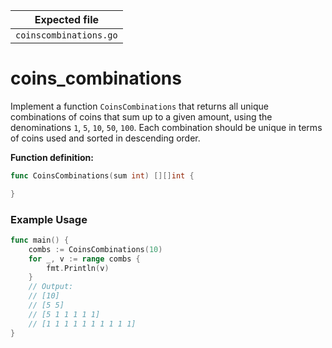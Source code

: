 | Expected file          |
| ---------------------- |
| `coinscombinations.go` |

# coins_combinations

Implement a function `CoinsCombinations` that returns all unique combinations of coins that sum up to a given amount, using the denominations `1`, `5`, `10`, `50`, `100`. Each combination should be unique in terms of coins used and sorted in descending order.

**Function definition:**

```go
func CoinsCombinations(sum int) [][]int {

}
```

### Example Usage

```go
func main() {
    combs := CoinsCombinations(10)
    for _, v := range combs {
        fmt.Println(v)
    }
    // Output:
    // [10]
    // [5 5]
    // [5 1 1 1 1 1]
    // [1 1 1 1 1 1 1 1 1 1]
}
```
